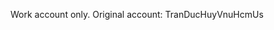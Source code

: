 Work account only.
Original account: TranDucHuyVnuHcmUs

<!---
tdhuy-netpalm-2024/tdhuy-netpalm-2024 is a ✨ special ✨ repository because its `README.md` (this file) appears on your GitHub profile.
You can click the Preview link to take a look at your changes.
--->
